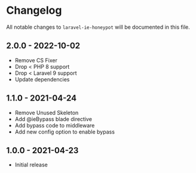 # Changelog

All notable changes to `laravel-ie-honeypot` will be documented in this file.

## 2.0.0 - 2022-10-02

- Remove CS Fixer
- Drop < PHP 8 support 
- Drop < Laravel 9 support 
- Update dependencies

## 1.1.0 - 2021-04-24

- Remove Unused Skeleton 
- Add @ieBypass blade directive
- Add bypass code to middleware
- Add new config option to enable bypass

## 1.0.0 - 2021-04-23

- Initial release
